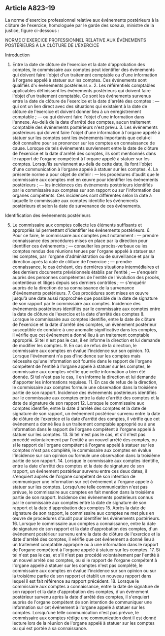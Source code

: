 Article A823-19
----
La norme d'exercice professionnel relative aux événements postérieurs à la
clôture de l'exercice, homologuée par le garde des sceaux, ministre de la
justice, figure ci-dessous :

NORME D'EXERCICE PROFESSIONNEL RELATIVE AUX ÉVÉNEMENTS POSTÉRIEURS À LA CLÔTURE
DE L'EXERCICE


Introduction

1. Entre la date de clôture de l'exercice et la date d'approbation des comptes,
le commissaire aux comptes peut identifier des événements qui doivent faire
l'objet d'un traitement comptable ou d'une information à l'organe appelé à
statuer sur les comptes. Ces événements sont qualifiés d'« événements
postérieurs ». 2. Les référentiels comptables applicables définissent les
événements postérieurs qui doivent faire l'objet d'un traitement comptable. Ce
sont les événements survenus entre la date de clôture de l'exercice et la date
d'arrêté des comptes : ― qui ont un lien direct avec des situations qui
existaient à la date de clôture de l'exercice et doivent donner lieu à un
enregistrement comptable ; ― ou qui doivent faire l'objet d'une information dans
l'annexe. Au-delà de la date d'arrêté des comptes, aucun traitement comptable
des événements postérieurs n'est prévu. 3. Les événements postérieurs qui
doivent faire l'objet d'une information à l'organe appelé à statuer sur les
comptes sont les événements importants que celui-ci doit connaître pour se
prononcer sur les comptes en connaissance de cause. Lorsque de tels événements
surviennent entre la date de clôture de l'exercice et la date d'arrêté des
comptes, ils sont mentionnés dans le rapport de l'organe compétent à l'organe
appelé à statuer sur les comptes. Lorsqu'ils surviennent au-delà de cette date,
ils font l'objet d'une communication à l'organe appelé à statuer sur les
comptes. 4. La présente norme a pour objet de définir : ― les procédures d'audit
que le commissaire aux comptes met en œuvre pour identifier les événements
postérieurs ; ― les incidences des événements postérieurs identifiés par le
commissaire aux comptes sur son rapport ou sur l'information des organes
compétents. Ces incidences sont différentes selon la date à laquelle le
commissaire aux comptes identifie les événements postérieurs et selon la date de
survenance de ces événements.


Identification des événements postérieurs

5. Le commissaire aux comptes collecte les éléments suffisants et appropriés lui
permettant d'identifier les événements postérieurs. 6. Pour ce faire, le
commissaire aux comptes peut notamment : ― prendre connaissance des procédures
mises en place par la direction pour identifier ces événements ; ― consulter les
procès-verbaux ou les comptes rendus des réunions tenues par l'organe appelé à
statuer sur les comptes, par l'organe d'administration ou de surveillance et par
la direction après la date de clôture de l'exercice ; ― prendre connaissance, le
cas échéant, des dernières situations intermédiaires et des derniers documents
prévisionnels établis par l'entité ; ― s'enquérir auprès des personnes
compétentes de l'entité de l'évolution des procès, contentieux et litiges depuis
ses derniers contrôles ; ― s'enquérir auprès de la direction de sa connaissance
de la survenance d'événements postérieurs. 7. Ces procédures sont mises en œuvre
jusqu'à une date aussi rapprochée que possible de la date de signature de son
rapport par le commissaire aux comptes. Incidence des événements postérieurs
identifiés par le commissaire aux comptes entre la date de clôture de l'exercice
et la date d'arrêté des comptes 8. Lorsque le commissaire aux comptes identifie,
entre la date de clôture de l'exercice et la date d'arrêté des comptes, un
événement postérieur susceptible de conduire à une anomalie significative dans
les comptes, il vérifie que cet événement a donné lieu à un traitement comptable
approprié. Si tel n'est pas le cas, il en informe la direction et lui demande de
modifier les comptes. 9. En cas de refus de la direction, le commissaire aux
comptes en évalue l'incidence sur son opinion. 10. Lorsque l'événement n'a pas
d'incidence sur les comptes mais nécessite qu'une information soit fournie dans
le rapport de l'organe compétent de l'entité à l'organe appelé à statuer sur les
comptes, le commissaire aux comptes vérifie que cette information a bien été
donnée. Si tel n'est pas le cas, il en informe la direction et lui demande
d'apporter les informations requises. 11. En cas de refus de la direction, le
commissaire aux comptes formule une observation dans la troisième partie de son
rapport. Incidence des événements postérieurs identifiés par le commissaire aux
comptes entre la date d'arrêté des comptes et la date de signature de son
rapport 12. Lorsque le commissaire aux comptes identifie, entre la date d'arrêté
des comptes et la date de signature de son rapport, un événement postérieur
survenu entre la date de clôture de l'exercice et la date d'arrêté des comptes,
il vérifie que cet événement a donné lieu à un traitement comptable approprié ou
à une information dans le rapport de l'organe compétent à l'organe appelé à
statuer sur les comptes. 13. Si tel n'est pas le cas, et s'il n'est pas procédé
volontairement par l'entité à un nouvel arrêté des comptes, ou si le rapport de
l'organe compétent à l'organe appelé à statuer sur les comptes n'est pas
complété, le commissaire aux comptes en évalue l'incidence sur son opinion ou
formule une observation dans la troisième partie de son rapport. 14. Lorsque le
commissaire aux comptes identifie, entre la date d'arrêté des comptes et la date
de signature de son rapport, un événement postérieur survenu entre ces deux
dates, il s'enquiert auprès de l'organe compétent de son intention de
communiquer une information sur cet événement à l'organe appelé à statuer sur
les comptes. Lorsqu'une telle communication n'est pas prévue, le commissaire aux
comptes en fait mention dans la troisième partie de son rapport. Incidence des
événements postérieurs connus par le commissaire aux comptes entre la date de
signature de son rapport et la date d'approbation des comptes 15. Après la date
de signature de son rapport, le commissaire aux comptes ne met plus en œuvre de
procédures d'audit pour identifier les événements postérieurs. 16. Lorsque le
commissaire aux comptes a connaissance, entre la date de signature de son
rapport et la date d'approbation des comptes, d'un événement postérieur survenu
entre la date de clôture de l'exercice et la date d'arrêté des comptes, il
vérifie que cet événement a donné lieu à un traitement comptable approprié ou à
une information dans le rapport de l'organe compétent à l'organe appelé à
statuer sur les comptes. 17. Si tel n'est pas le cas, et s'il n'est pas procédé
volontairement par l'entité à un nouvel arrêté des comptes, ou si le rapport de
l'organe compétent à l'organe appelé à statuer sur les comptes n'est pas
complété, le commissaire aux comptes en évalue l'incidence sur son opinion ou
sur la troisième partie de son rapport et établit un nouveau rapport dans lequel
il est fait référence au rapport précédent. 18. Lorsque le commissaire aux
comptes a connaissance, entre la date de signature de son rapport et la date
d'approbation des comptes, d'un événement postérieur survenu après la date
d'arrêté des comptes, il s'enquiert auprès de l'organe compétent de son
intention de communiquer une information sur cet événement à l'organe appelé à
statuer sur les comptes. Lorsqu'une telle communication n'est pas prévue, le
commissaire aux comptes rédige une communication dont il est donné lecture lors
de la réunion de l'organe appelé à statuer sur les comptes ou qui est portée à
sa connaissance.
